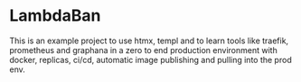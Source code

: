 # LambdaBan 

This is an example project to use htmx, templ and to learn tools like traefik, prometheus and graphana in a zero to end production environment with docker, replicas, ci/cd, automatic image publishing and pulling into the prod env.
